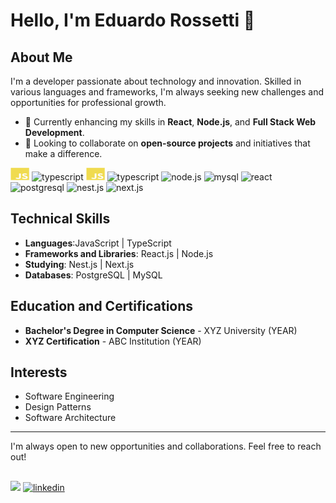 # Hello, I'm Eduardo Rossetti 👋

## About Me
I'm a developer passionate about technology and innovation. Skilled in various languages and frameworks, I'm always seeking new challenges and opportunities for professional growth.

- 🌱 Currently enhancing my skills in **React**, **Node.js**, and **Full Stack Web Development**.
- 👯 Looking to collaborate on **open-source projects** and initiatives that make a difference.
<div>
  <img alt="js" height="20" width="30" src="https://raw.githubusercontent.com/devicons/devicon/master/icons/javascript/javascript-plain.svg"/>
  <img alt="typescript"height="20" width="30" src="https://cdn.jsdelivr.net/gh/devicons/devicon/icons/typescript/typescript-original.svg" />
  <img alt="js" height="20" width="30" src="https://raw.githubusercontent.com/devicons/devicon/master/icons/javascript/javascript-plain.svg"/>
  <img alt="typescript"height="20" width="30" src="https://cdn.jsdelivr.net/gh/devicons/devicon/icons/typescript/typescript-original.svg" />
  <img alt="node.js" height="20" width="30" src="https://cdn.jsdelivr.net/gh/devicons/devicon/icons/nodejs/nodejs-original.svg" />
  <img alt="mysql" height="20" width="30" src="https://cdn.jsdelivr.net/gh/devicons/devicon/icons/mysql/mysql-original.svg" />
  <img alt="react" height="20" width="30" src="https://cdn.jsdelivr.net/gh/devicons/devicon/icons/react/react-original.svg" />
  <img alt="postgresql" height="20" width="30" src="https://cdn.jsdelivr.net/gh/devicons/devicon/icons/postgresql/postgresql-plain-wordmark.svg" />
  <img alt="nest.js" height="20" width="30" src="https://cdn.jsdelivr.net/gh/devicons/devicon/icons/nestjs/nestjs-plain.svg" />
  <img alt="next.js" height="20" width="30" src="https://cdn.jsdelivr.net/gh/devicons/devicon/icons/nextjs/nextjs-line.svg" />
</div>

## Technical Skills
- **Languages**:JavaScript | TypeScript
- **Frameworks and Libraries**: React.js | Node.js
- **Studying**: Nest.js | Next.js
- **Databases**: PostgreSQL | MySQL

## Education and Certifications
- **Bachelor's Degree in Computer Science** - XYZ University (YEAR)
- **XYZ Certification** - ABC Institution (YEAR)

## Interests
- Software Engineering
- Design Patterns
- Software Architecture

---

I'm always open to new opportunities and collaborations. Feel free to reach out!

##
  <a href="https://www.instagram.com/eduardorossetti7/" target="_blank"><img src="https://img.shields.io/badge/-Instagram-%23E4405F?style=for-the-badge&logo=instagram&logoColor=white"></a>
  <a href="https://www.linkedin.com/in/eduardo-rossetti/" target="_blank"><img alt="linkedin" src="https://img.shields.io/badge/LinkedIn-0077B5?style=for-the-badge&logo=linkedin&logoColor=white"></a>


